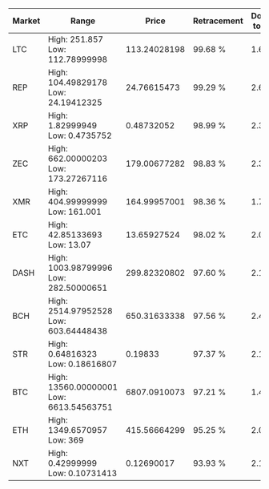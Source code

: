 | Market | Range | Price| Retracement | Doubles to 50% |
| --- | --- | --- | --- | --- |
| LTC | High: 251.857<br />Low: 112.78999998 | 113.24028198 | 99.68 % | 1.61 |
| REP | High: 104.49829178<br />Low: 24.19412325 | 24.76615473 | 99.29 % | 2.60 |
| XRP | High: 1.82999949<br />Low: 0.4735752 | 0.48732052 | 98.99 % | 2.36 |
| ZEC | High: 662.00000203<br />Low: 173.27267116 | 179.00677282 | 98.83 % | 2.33 |
| XMR | High: 404.99999999<br />Low: 161.001 | 164.99957001 | 98.36 % | 1.72 |
| ETC | High: 42.85133693<br />Low: 13.07 | 13.65927524 | 98.02 % | 2.05 |
| DASH | High: 1003.98799996<br />Low: 282.50000651 | 299.82320802 | 97.60 % | 2.15 |
| BCH | High: 2514.97952528<br />Low: 603.64448438 | 650.31633338 | 97.56 % | 2.40 |
| STR | High: 0.64816323<br />Low: 0.18616807 | 0.19833 | 97.37 % | 2.10 |
| BTC | High: 13560.00000001<br />Low: 6613.54563751 | 6807.0910073 | 97.21 % | 1.48 |
| ETH | High: 1349.6570957<br />Low: 369 | 415.56664299 | 95.25 % | 2.07 |
| NXT | High: 0.42999999<br />Low: 0.10731413 | 0.12690017 | 93.93 % | 2.12 |
